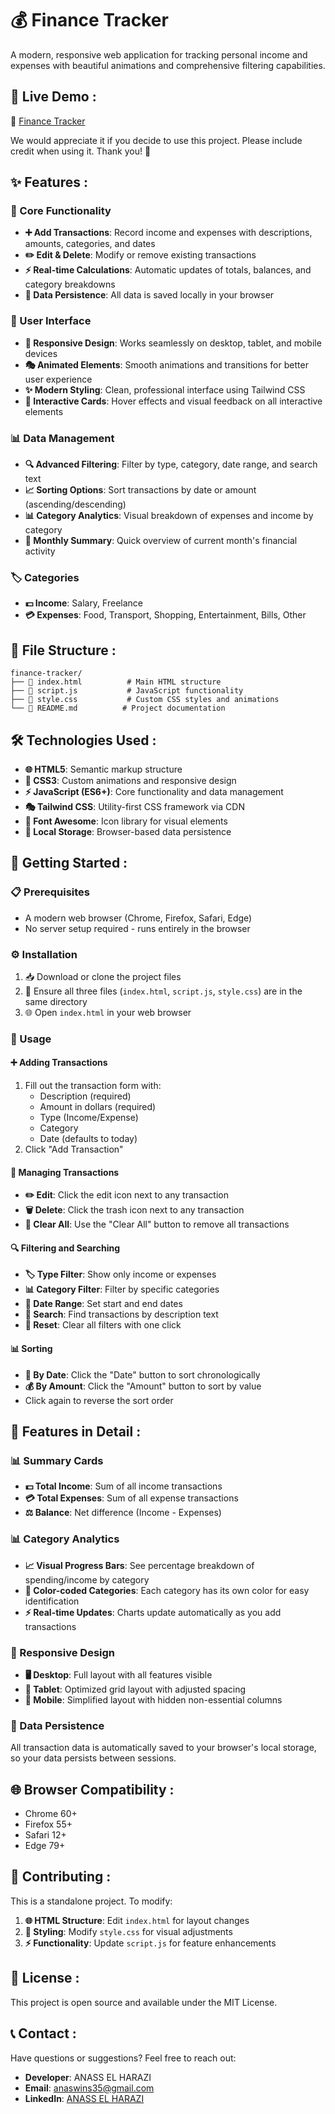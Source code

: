 # 💰 Finance Tracker

A modern, responsive web application for tracking personal income and expenses with beautiful animations and comprehensive filtering capabilities.

## 🎯 Live Demo : 

🔗 [Finance Tracker](https://rth-finance-tracker.netlify.app/)

We would appreciate it if you decide to use this project. Please include credit when using it. Thank you! 🙏

## ✨ Features :

### 🔧 Core Functionality
- **➕ Add Transactions**: Record income and expenses with descriptions, amounts, categories, and dates
- **✏️ Edit & Delete**: Modify or remove existing transactions
- **⚡ Real-time Calculations**: Automatic updates of totals, balances, and category breakdowns
- **💾 Data Persistence**: All data is saved locally in your browser

### 🎨 User Interface
- **📱 Responsive Design**: Works seamlessly on desktop, tablet, and mobile devices
- **🎭 Animated Elements**: Smooth animations and transitions for better user experience
- **✨ Modern Styling**: Clean, professional interface using Tailwind CSS
- **🎯 Interactive Cards**: Hover effects and visual feedback on all interactive elements

### 📊 Data Management
- **🔍 Advanced Filtering**: Filter by type, category, date range, and search text
- **📈 Sorting Options**: Sort transactions by date or amount (ascending/descending)
- **📊 Category Analytics**: Visual breakdown of expenses and income by category
- **📅 Monthly Summary**: Quick overview of current month's financial activity

### 🏷️ Categories
- **💵 Income**: Salary, Freelance
- **💳 Expenses**: Food, Transport, Shopping, Entertainment, Bills, Other

## 📁 File Structure :

```
finance-tracker/
├── 📄 index.html          # Main HTML structure
├── 📜 script.js           # JavaScript functionality
├── 🎨 style.css           # Custom CSS styles and animations
└── 📖 README.md          # Project documentation
```

## 🛠️ Technologies Used :

- **🌐 HTML5**: Semantic markup structure
- **🎨 CSS3**: Custom animations and responsive design
- **⚡ JavaScript (ES6+)**: Core functionality and data management
- **🎭 Tailwind CSS**: Utility-first CSS framework via CDN
- **🎯 Font Awesome**: Icon library for visual elements
- **💾 Local Storage**: Browser-based data persistence

## 🚀 Getting Started :

### 📋 Prerequisites
- A modern web browser (Chrome, Firefox, Safari, Edge)
- No server setup required - runs entirely in the browser

### ⚙️ Installation
1. 📥 Download or clone the project files
2. 📁 Ensure all three files (`index.html`, `script.js`, `style.css`) are in the same directory
3. 🌐 Open `index.html` in your web browser

### 📖 Usage

#### ➕ Adding Transactions
1. Fill out the transaction form with:
   - Description (required)
   - Amount in dollars (required)
   - Type (Income/Expense)
   - Category
   - Date (defaults to today)
2. Click "Add Transaction"

#### 🔧 Managing Transactions
- **✏️ Edit**: Click the edit icon next to any transaction
- **🗑️ Delete**: Click the trash icon next to any transaction
- **🧹 Clear All**: Use the "Clear All" button to remove all transactions

#### 🔍 Filtering and Searching
- **🏷️ Type Filter**: Show only income or expenses
- **📊 Category Filter**: Filter by specific categories
- **📅 Date Range**: Set start and end dates
- **🔎 Search**: Find transactions by description text
- **🔄 Reset**: Clear all filters with one click

#### 📊 Sorting
- **📅 By Date**: Click the "Date" button to sort chronologically
- **💰 By Amount**: Click the "Amount" button to sort by value
- Click again to reverse the sort order

## 🌟 Features in Detail :

### 📊 Summary Cards
- **💵 Total Income**: Sum of all income transactions
- **💳 Total Expenses**: Sum of all expense transactions  
- **⚖️ Balance**: Net difference (Income - Expenses)

### 📊 Category Analytics
- **📈 Visual Progress Bars**: See percentage breakdown of spending/income by category
- **🎨 Color-coded Categories**: Each category has its own color for easy identification
- **⚡ Real-time Updates**: Charts update automatically as you add transactions

### 📱 Responsive Design
- **🖥️ Desktop**: Full layout with all features visible
- **📱 Tablet**: Optimized grid layout with adjusted spacing
- **📲 Mobile**: Simplified layout with hidden non-essential columns

### 💾 Data Persistence
All transaction data is automatically saved to your browser's local storage, so your data persists between sessions.

## 🌐 Browser Compatibility :

-  Chrome 60+
-  Firefox 55+
-  Safari 12+
-  Edge 79+

## 🤝 Contributing :

This is a standalone project. To modify:

1. **🌐 HTML Structure**: Edit `index.html` for layout changes
2. **🎨 Styling**: Modify `style.css` for visual adjustments
3. **⚡ Functionality**: Update `script.js` for feature enhancements

## 📄 License :

This project is open source and available under the MIT License.

## 📞 Contact :

Have questions or suggestions? Feel free to reach out:

- **Developer**: ANASS EL HARAZI
- **Email**:  [anaswins35@gmail.com](mailto:anaswins35@gmail.com)
- **LinkedIn**: [ANASS EL HARAZI](https://www.linkedin.com/in/anasselharazi/)
